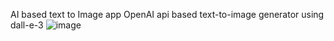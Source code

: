AI based text to Image app
OpenAI api based text-to-image generator using dall-e-3
![image](https://github.com/CreateJas/Text-to-image-/assets/91935368/c1601565-d6b9-4ae1-be69-ee5cec63e85f)
